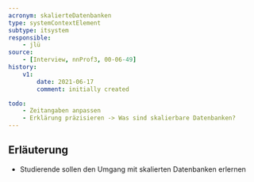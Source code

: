 ```yaml
---
acronym: skalierteDatenbanken
type: systemContextElement
subtype: itsystem
responsible:
    - jlü
source:
    - [Interview, nnProf3, 00-06-49]
history:
    v1:
        date: 2021-06-17
        comment: initially created

todo:
    - Zeitangaben anpassen
    - Erklärung präzisieren -> Was sind skalierbare Datenbanken? 
---
```



## Erläuterung
* Studierende sollen den Umgang mit skalierten Datenbanken erlernen
